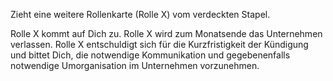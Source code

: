 Zieht eine weitere Rollenkarte (Rolle X) vom verdeckten Stapel.

Rolle X kommt auf Dich zu. Rolle X wird zum Monatsende das Unternehmen verlassen. Rolle X entschuldigt sich für die Kurzfristigkeit der Kündigung und bittet Dich, die notwendige Kommunikation und gegebenenfalls notwendige Umorganisation im Unternehmen vorzunehmen.
